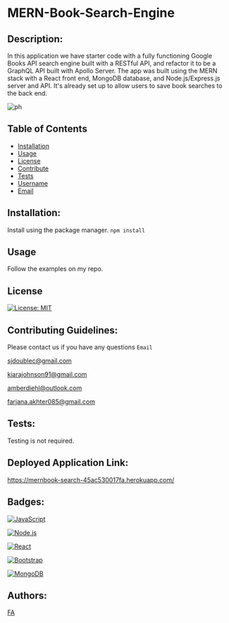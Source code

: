 # MERN-Book-Search-Engine

## Description:
In this application we have starter code with a fully functioning Google Books API search engine built with a RESTful API, and refactor it to be a GraphQL API built with Apollo Server. 
The app was built using the MERN stack with a React front end, MongoDB database, and Node.js/Express.js server and API. It's already set up to allow users to save book searches to the back end.

![ph](https://github.com/Farjana-04/MERN-Book-Search-Engine/assets/92415181/b047188d-7c04-4990-b3f8-234090a670c9)

## Table of Contents
- [Installation](#installation)
- [Usage](#usage)
- [License](#license)
- [Contribute](#contribute)
- [Tests](#tests)
- [Username](#username)
- [Email](#email)

## Installation:
Install using the package manager.
`npm install` 

## Usage
Follow the examples on my repo.

## License
[![License: MIT](https://img.shields.io/badge/License-MIT-yellow.svg)](https://opensource.org/licenses/MIT)

## Contributing Guidelines:
Please contact us if you have any questions `Email`

sjdoublec@gmail.com 

kiarajohnson91@gmail.com

amberdiehl@outlook.com

farjana.akhter085@gmail.com


## Tests:
Testing is not required.

## Deployed Application Link:
https://mernbook-search-45ac530017fa.herokuapp.com/

## Badges:
[![JavaScript](https://img.shields.io/badge/JavaScript-F7DF1E?style=for-the-badge&logo=javascript&logoColor=black)](https://www.javascript.com/)

[![Node.js](https://img.shields.io/badge/Node.js-43853D?style=for-the-badge&logo=node.js&logoColor=white)](https://nodejs.org/)

[![React](https://img.shields.io/badge/React-20232A?style=for-the-badge&logo=react&logoColor=61DAFB)](https://reactjs.org/)

[![Bootstrap](https://img.shields.io/badge/Bootstrap-563D7C?style=for-the-badge&logo=bootstrap&logoColor=white)](https://getbootstrap.com/)

[![MongoDB](https://img.shields.io/badge/MongoDB-4EA94B?style=for-the-badge&logo=mongodb&logoColor=white)](https://www.mongodb.com/)

## Authors: 
[FA](mailto:farjana.akhter085@gmail.com)




